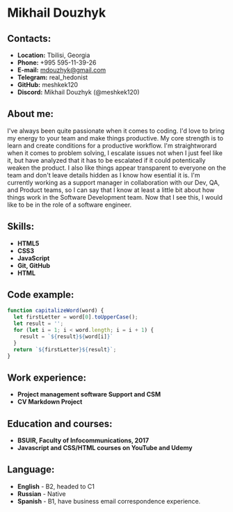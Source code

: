 # Mikhail Douzhyk
## Contacts:
* **Location:** Tbilisi, Georgia
* **Phone:** +995 595-11-39-26
* **E-mail:** mdouzhyk@gmail.com
* **Telegram:** real_hedonist
* **GitHub:** meshkek120
* **Discord:** Mikhail Douzhyk (@meshkek120)
## About me:
I've always been quite passionate when it comes to coding. I'd love to bring my energy to your team and make things productive. My core strength is to learn and create conditions for a productive workflow. I'm straightworard when it comes to problem solving, I escalate issues not when I just feel like it, but have analyzed that it has to be escalated if it could potentically weaken the product. I also like things appear transparent to everyone on the team and don't leave details hidden as I know how esential it is. I'm currently working as a support manager in collaboration with our Dev, QA, and Product teams, so I can say that I know at least a little bit about how things work in the Software Development team.
Now that I see this, I would like to be in the role of a software engineer.
## Skills:
* **HTML5**
* **CSS3**
* **JavaScript**
* **Git, GitHub**
* **HTML**
## Code example:
```js
function capitalizeWord(word) {
  let firstLetter = word[0].toUpperCase();
  let result = '';
  for (let i = 1; i < word.length; i = i + 1) {
    result = `${result}${word[i]}`
  }
  return `${firstLetter}${result}`;
}
```
## Work experience:
* **Project management software Support and CSM**
* **CV Markdown Project**
## Education and courses:
* **BSUIR, Faculty of Infocommunications, 2017**
* **Javascript and CSS/HTML courses on YouTube and Udemy**
## Language:
* **English** - B2, headed to C1
* **Russian** - Native
* **Spanish** - B1, have business email correspondence experience.
